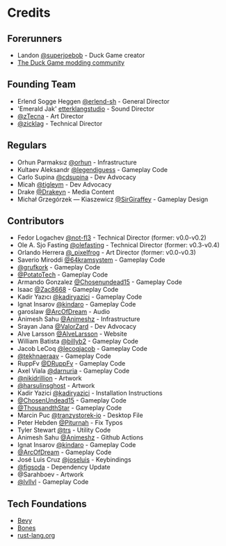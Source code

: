 # Credits

## Forerunners

- Landon [@superjoebob](https://twitter.com/superjoebob) - Duck Game creator
- [The Duck Game modding community](https://steamcommunity.com/app/312530/workshop/)

## Founding Team

- Erlend Sogge Heggen [@erlend-sh](https://github.com/erlend-sh) - General Director
- 'Emerald Jak' [etterklangstudio](https://en.etterklangstudio.no/) - Sound Director
- [@zTecna](https://github.com/zTecna) - Art Director
- [@zicklag](https://github.com/zicklag) - Technical Director

## Regulars

- Orhun Parmaksız [@orhun](https://github.com/orhun) - Infrastructure
- Kultaev Aleksandr [@legendiguess](https://github.com/legendiguess) - Gameplay Code
- Carlo Supina [@cdsupina](https://github.com/cdsupina) - Dev Advocacy
- Micah [@tigleym](https://github.com/tigleym) - Dev Advocacy
- Drake [@Drakeyn](https://github.com/Drakeyn) - Media Content
- Michał Grzegórzek — Kiaszewicz [@SirGiraffey](https://github.com/SirGiraffey) - Gameplay Design

## Contributors

- Fedor Logachev [@not-fl3](https://github.com/not-fl3) - Technical Director (former: v0.0-v0.2)
- Ole A. Sjo Fasting [@olefasting](https://github.com/olefasting) - Technical Director (former: v0.3-v0.4)
- Orlando Herrera [@_pixelfrog](https://twitter.com/_pixelfrog) - Art Director (former: v0.0-v0.3)
- Saverio Miroddi [@64kramsystem](https://github.com/64kramsystem) - Gameplay Code
- [@grufkork](https://github.com/grufkork) - Gameplay Code
- [@PotatoTech](https://github.com/PotatoTech) - Gameplay Code
- Armando Gonzalez [@Chosenundead15](https://github.com/Chosenundead15) - Gameplay Code
- Isaac [@Zac8668](https://github.com/Zac8668) - Gameplay Code
- Kadir Yazıcı [@kadiryazici](https://github.com/kadiryazici) - Gameplay Code
- Ignat Insarov [@kindaro](https://github.com/kindaro) - Gameplay Code
- garoslaw [@ArcOfDream](https://twitter.com/ArcOfDream) - Audio
- Animesh Sahu [@Animeshz](https://github.com/Animeshz) - Infrastructure
- Srayan Jana [@ValorZard](https://github.com/ValorZard) - Dev Advocacy
- Alve Larsson [@AlveLarsson](https://github.com/AlveLarsson) - Website
- William Batista [@billyb2](https://github.com/billyb2) - Gameplay Code
- Jacob LeCoq [@lecoqjacob](https://github.com/lecoqjacob) - Gameplay Code
- [@tekhnaeraav](https://github.com/tekhnaeraav) - Gameplay Code
- RuppFv [@DRuppFv](https://github.com/DRuppFv) - Gameplay Code
- Axel Viala [@darnuria](https://github.com/darnuria) - Gameplay Code
- [@nikidrillion](https://github.com/nikidrillion) - Artwork
- [@harsulinsghost](https://github.com/harsulinsghost) - Artwork
- Kadir Yazici [@kadiryazici](https://github.com/kadiryazici) - Installation Instructions
- [@ChosenUndead15](https://github.com/Chosenundead15) - Gameplay Code
- [@ThousandthStar](https://github.com/ThousandthStar) - Gameplay Code
- Marcin Puc [@tranzystorek-io](https://github.com/tranzystorek-io) - Desktop File
- Peter Hebden [@Piturnah](https://github.com/Piturnah) - Fix Typos
- Tyler Stewart [@trs](https://github.com/trs) - Utility Code
- Animesh Sahu [@Animeshz](https://github.com/Animeshz) - Github Actions
- Ignat Insarov [@kindaro](https://github.com/kindaro) - Gameplay Code
- [@ArcOfDream](https://github.com/ArcOfDream) - Gameplay Code
- José Luis Cruz [@joseluis](https://github.com/joseluis) - Keybindings
- [@figsoda](https://github.com/iwek7) - Dependency Update
- @Sarahboev - Artwork
- [@lvllvl](https://github.com/lvllvl) - Gameplay Code

## Tech Foundations

- [Bevy](https://bevyengine.org/)
- [Bones](https://github.com/fishfolk/bones)
- [rust-lang.org](https://www.rust-lang.org/)
